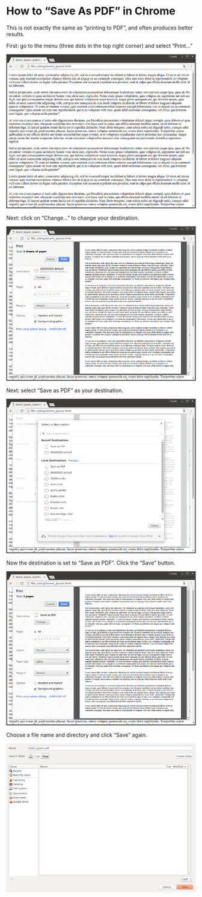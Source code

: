 How to “Save As PDF” in Chrome
==============================

This is not exactly the same as “printing to PDF”, and often produces better results.

First: go to the menu (three dots in the top right corner) and select “Print...”

![](imgs/1.gif)

Next: click on “Change...” to change your destination.

![](imgs/2.gif)

Next: select “Save as PDF” as your destination.

![](imgs/3.gif)

Now the destination is set to “Save as PDF”.  Click the “Save” button.

![](imgs/4.gif)

Choose a file name and directory and click “Save” again.

![](imgs/5.png)
